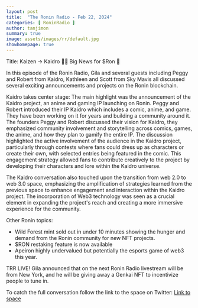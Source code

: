 ```yaml
---
layout: post
title:  "The Ronin Radio - Feb 22, 2024"
categories: [ RoninRadio ]
author: tanjimon
summary: true
image: assets/images/rr/default.jpg
showhomepage: true
---
```


Title: Kaizen -> Kaidro 🤌🏽 Big News for $Ron 👀

In this episode of the Ronin Radio, Gila and several guests including Peggy and Robert from Kaidro, Kathleen and Scott from Sky Mavis all discussed several exciting announcements and projects on the Ronin blockchain. 

Kaidro takes center stage:
The main highlight was the announcement of the Kaidro project, an anime and gaming IP launching on Ronin. Peggy and Robert introduced their IP Kaidro which includes a comic, anime, and game. They have been working on it for years and building a community around it.  The founders Peggy and Robert discussed their vision for Kaidro, they emphasized community involvement and storytelling across comics, games, the anime, and how they plan to gamify the entire IP.  The discussion highlighted the active involvement of the audience in the Kaidro project, particularly through contests where fans could dress up as characters or create their own, with selected entries being featured in the comic. This engagement strategy allowed fans to contribute creatively to the project by developing their characters and lore within the Kaidro universe.

The Kaidro conversation also touched upon the transition from web 2.0 to web 3.0 space, emphasizing the amplification of strategies learned from the previous space to enhance engagement and interaction within the Kaidro project. The incorporation of Web3 technology was seen as a crucial element in expanding the project's reach and creating a more immersive experience for the community.

Other Ronin topics:
-  Wild Forest mint sold out in under 10 minutes showing the hunger and demand from the Ronin community for new NFT projects. 
- $RON restaking feature is now available
- Apeiron highly undervalued but potentially the esports game of web3 this year.

TRR LIVE!
Gila announced that on the next Ronin Radio livestream will be from New York, and he will be giving away a Genkai NFT to incentivize people to tune in.

To catch the full conversation follow the link to the space on Twitter:  <a href="https://twitter.com/i/spaces/1OdKrjbpXEOKX?s=20">Link to space</a>




